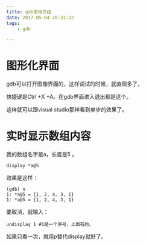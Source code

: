 ```yaml
---
title: gdb使用总结
date: 2017-05-04 20:31:22
tags:
	- gdb

---
```




# 图形化界面

gdb可以打开图像界面的，这样调试的时候，就直观多了。

快捷键是Ctrl +X +A。在gdb界面进入退出都是这个。

这样就可以跟visual studio那样看到单步的效果了。



# 实时显示数组内容

我的数组名字是a，长度是5 。

```
display *a@5
```

效果是这样：

```
(gdb) n
1: *a@5 = {1, 2, 4, 3, 1}
1: *a@5 = {1, 2, 4, 3, 1}
```

要取消，就输入：

```
undisplay 1 #1是一个序号，上面有的。
```

如果只看一次，就用p替代display就好了。

